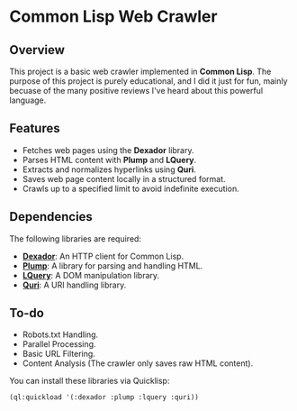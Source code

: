 # Common Lisp Web Crawler

## Overview

This project is a basic web crawler implemented in **Common Lisp**. The purpose of this project is purely educational, and I did it just for fun, mainly becuase of the many positive reviews I've heard about this
powerful language.

## Features

- Fetches web pages using the **Dexador** library.
- Parses HTML content with **Plump** and **LQuery**.
- Extracts and normalizes hyperlinks using **Quri**.
- Saves web page content locally in a structured format.
- Crawls up to a specified limit to avoid indefinite execution.

## Dependencies

The following libraries are required:

- **[Dexador](https://github.com/fukamachi/dexador)**: An HTTP client for Common Lisp.
- **[Plump](https://github.com/Shinmera/plump)**: A library for parsing and handling HTML.
- **[LQuery](https://github.com/Shinmera/lquery)**: A DOM manipulation library.
- **[Quri](https://github.com/fukamachi/quri)**: A URI handling library.

## To-do
- Robots.txt Handling. 
- Parallel Processing.
- Basic URL Filtering.
- Content Analysis (The crawler only saves raw HTML content).


You can install these libraries via Quicklisp:

```lisp
(ql:quickload '(:dexador :plump :lquery :quri))

